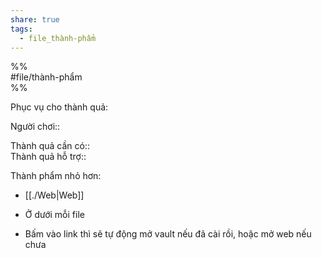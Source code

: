 ```yaml
---  
share: true  
tags:  
  - file_thành-phẩm  
---  
```

  
%%  
#file/thành-phẩm  
%%  
  
Phục vụ cho thành quả:  
  
Người chơi::   
  
Thành quả cần có::  
Thành quả hỗ trợ::  
  
Thành phẩm nhỏ hơn:  
- [[./Web|Web]]  
  
- Ở dưới mỗi file  
- Bấm vào link thì sẽ tự động mở vault nếu đã cài rồi, hoặc mở web nếu chưa